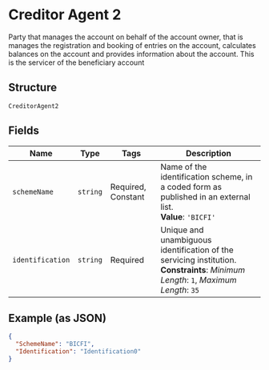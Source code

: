 
# Creditor Agent 2

Party that manages the account on behalf of the account owner, that is manages the registration and booking of entries on the account, calculates balances on the account and provides information about the account. This is the servicer of the beneficiary account

## Structure

`CreditorAgent2`

## Fields

| Name | Type | Tags | Description |
|  --- | --- | --- | --- |
| `schemeName` | `string` | Required, Constant | Name of the identification scheme, in a coded form as published in an external list.<br>**Value**: `'BICFI'` |
| `identification` | `string` | Required | Unique and unambiguous identification of the servicing institution.<br>**Constraints**: *Minimum Length*: `1`, *Maximum Length*: `35` |

## Example (as JSON)

```json
{
  "SchemeName": "BICFI",
  "Identification": "Identification0"
}
```

